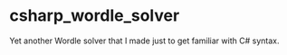 # csharp_wordle_solver

Yet another Wordle solver that I made just to get familiar with C# syntax.

